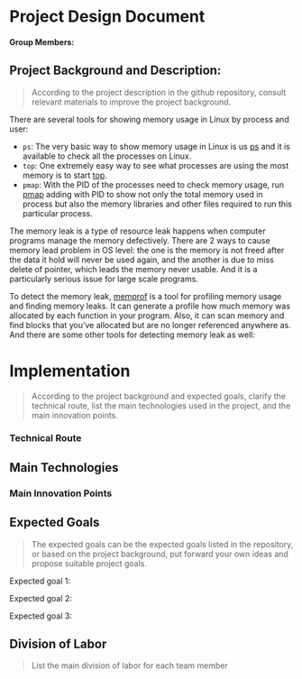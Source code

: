 # Project Design Document



#### Group Members:



## Project Background and Description:

> According to the project description in the github repository, consult relevant materials to improve the project background.





There are several tools for showing memory usage in Linux by process and user:

- `ps`: The very basic way to show memory usage in Linux is us <u>ps</u> and it is available to check all the processes on Linux.
- `top`: One extremely easy way to see what processes are using the most memory is to start <u>top</u>.
- `pmap`: With the PID of the processes need to check memory usage, run <u>pmap</u> adding with PID to show not only the total memory used in process but also the memory libraries and other files required to run this particular process.

The memory leak is a type of resource leak happens when computer programs manage the memory defectively. There are 2 ways to cause memory lead problem in OS level: the one is the memory is not freed after the data it hold will never be used again, and the another is due to miss delete of pointer, which leads the memory never usable. And it is a particularly serious issue for large scale programs.

To detect the memory leak, <u>memprof</u> is a tool for profiling memory usage and finding memory leaks. It can generate a profile how much memory was allocated by each function in your program. Also, it can scan memory and find blocks that you’ve allocated but are no longer referenced anywhere as. And there are some other tools for detecting memory leak as well: 



# Implementation

> According to the project background and expected goals, clarify the technical route, list the main technologies used in the project, and the main innovation points.

### Technical Route



## Main Technologies

### Main Innovation Points



## Expected Goals

> The expected goals can be the expected goals listed in the repository, or based on the project background, put forward your own ideas and propose suitable project goals.

Expected goal 1:

Expected goal 2:

Expected goal 3:



## Division of Labor

> List the main division of labor for each team member

